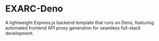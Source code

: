 # EXARC-Deno
A lightweight Express.js backend template that runs on Deno, featuring automated frontend API proxy generation for seamless full-stack development.

